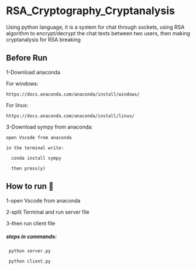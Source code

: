 # RSA_Cryptography_Cryptanalysis
Using python language, it is a system for chat through sockets, using RSA algorithm to encrypt/decrypt the chat texts between two users, then making cryptanalysis for RSA breaking 

## Before Run
1-Download anaconda  

  For windows:
  
    https://docs.anaconda.com/anaconda/install/windows/
    
  For linux:
  
    https://docs.anaconda.com/anaconda/install/linux/
    

3-Download sympy from anaconda:

    open Vscode from anaconda
  
    in the terminal write:
  
      conda install sympy  
  
      then press(y)
  


## How to run 🚀
1-open Vscode from anaconda

2-split Terminal and run server file

3-then run client file

##### steps in commands:

     python server.py

     python client.py
